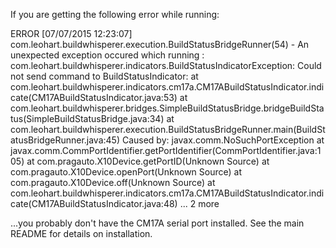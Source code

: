 If you are getting the following error while running:

ERROR [07/07/2015 12:23:07] com.leohart.buildwhisperer.execution.BuildStatusBridgeRunner(54) - An unexpected exception occured which running
:
com.leohart.buildwhisperer.indicators.BuildStatusIndicatorException: Could not send command to BuildStatusIndicator:
        at com.leohart.buildwhisperer.indicators.cm17a.CM17ABuildStatusIndicator.indicate(CM17ABuildStatusIndicator.java:53)
        at com.leohart.buildwhisperer.bridges.SimpleBuildStatusBridge.bridgeBuildStatus(SimpleBuildStatusBridge.java:34)
        at com.leohart.buildwhisperer.execution.BuildStatusBridgeRunner.main(BuildStatusBridgeRunner.java:45)
Caused by: javax.comm.NoSuchPortException
        at javax.comm.CommPortIdentifier.getPortIdentifier(CommPortIdentifier.java:105)
        at com.pragauto.X10Device.getPortID(Unknown Source)
        at com.pragauto.X10Device.openPort(Unknown Source)
        at com.pragauto.X10Device.off(Unknown Source)
        at com.leohart.buildwhisperer.indicators.cm17a.CM17ABuildStatusIndicator.indicate(CM17ABuildStatusIndicator.java:48)
        ... 2 more

...you probably don't have the CM17A serial port installed.  See the main README for details on installation.